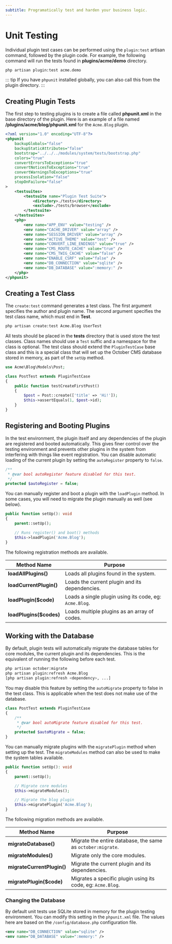 ```yaml
---
subtitle: Programatically test and harden your business logic.
---
```

# Unit Testing

Individual plugin test cases can be performed using the `plugin:test` artisan command, followed by the plugin code. For example, the following command will run the tests found in **plugins/acme/demo** directory.

```bash
php artisan plugin:test acme.demo
```

::: tip
If you have `phpunit` installed globally, you can also call this from the plugin directory.
:::

## Creating Plugin Tests

The first step to testing plugins is to create a file called **phpunit.xml** in the base directory of the plugin. Here is an example of a file named **/plugins/acme/blog/phpunit.xml** for the `Acme.Blog` plugin.

```xml
<?xml version="1.0" encoding="UTF-8"?>
<phpunit
    backupGlobals="false"
    backupStaticAttributes="false"
    bootstrap="../../../modules/system/tests/bootstrap.php"
    colors="true"
    convertErrorsToExceptions="true"
    convertNoticesToExceptions="true"
    convertWarningsToExceptions="true"
    processIsolation="false"
    stopOnFailure="false"
>
    <testsuites>
        <testsuite name="Plugin Test Suite">
            <directory>./tests</directory>
            <exclude>./tests/browser</exclude>
        </testsuite>
    </testsuites>
    <php>
        <env name="APP_ENV" value="testing" />
        <env name="CACHE_DRIVER" value="array" />
        <env name="SESSION_DRIVER" value="array" />
        <env name="ACTIVE_THEME" value="test" />
        <env name="CONVERT_LINE_ENDINGS" value="true" />
        <env name="CMS_ROUTE_CACHE" value="true" />
        <env name="CMS_TWIG_CACHE" value="false" />
        <env name="ENABLE_CSRF" value="false" />
        <env name="DB_CONNECTION" value="sqlite" />
        <env name="DB_DATABASE" value=":memory:" />
    </php>
</phpunit>
```

## Creating a Test Class

The `create:test` command generates a test class. The first argument specifies the author and plugin name. The second argument specifies the test class name, which must end in **Test**.

```bash
php artisan create:test Acme.Blog UserTest
```

All tests should be placed in the **tests** directory that is used store the test classes. Class names should use a `Test` suffic and a namespace for the class is optional. The test class should extend the `PluginTestCase` base class and this is a special class that will set up the October CMS database stored in memory, as part of the `setUp` method.

```php
use Acme\Blog\Models\Post;

class PostTest extends PluginTestCase
{
    public function testCreateFirstPost()
    {
        $post = Post::create(['title' => 'Hi!']);
        $this->assertEquals(1, $post->id);
    }
}
```

## Registering and Booting Plugins

In the test environment, the plugin itself and any dependencies of the plugin are registered and booted automatically. This gives finer control over the testing environment and prevents other plugins in the system from interfering with things like event registration. You can disable automatic loading of the current plugin by setting the `autoRegister` property to `false`.

```php
/**
 * @var bool autoRegister feature disabled for this test.
 */
protected $autoRegister = false;
```

You can manually register and boot a plugin with the `loadPlugin` method. In some cases, you will need to migrate the plugin manually as well (see below).

```php
public function setUp(): void
{
    parent::setUp();

    // Runs register() and boot() methods
    $this->loadPlugin('Acme.Blog');
}
```

The following registration methods are available.

Method Name | Purpose
------------- | -------------
**loadAllPlugins()** | Loads all plugins found in the system.
**loadCurrentPlugin()** | Loads the current plugin and its dependencies.
**loadPlugin($code)** | Loads a single plugin using its code, eg: `Acme.Blog`.
**loadPlugins($codes)** | Loads multiple plugins as an array of codes.

## Working with the Database

By default, plugin tests will automatically migrate the database tables for core modules, the current plugin and its dependencies. This is the equivalent of running the following before each test.

```bash
php artisan october:migrate
php artisan plugin:refresh Acme.Blog
[php artisan plugin:refresh <dependency>, ...]
```

You may disable this feature by setting the `autoMigrate` property to false in the test class. This is applicable when the test does not make use of the database.

```php
class PostTest extends PluginTestCase
{
    /**
     * @var bool autoMigrate feature disabled for this test.
     */
    protected $autoMigrate = false;
}
```

You can manually migrate plugins with the `migratePlugin` method when setting up the test. The `migrateModules` method can also be used to make the system tables available.

```php
public function setUp(): void
{
    parent::setUp();

    // Migrate core modules
    $this->migrateModules();

    // Migrate the blog plugin
    $this->migratePlugin('Acme.Blog');
}
```

The following migration methods are available.

Method Name | Purpose
------------- | -------------
**migrateDatabase()** | Migrate the entire database, the same as `october:migrate`.
**migrateModules()** | Migrate only the core modules.
**migrateCurrentPlugin()** | Migrate the current plugin and its dependencies.
**migratePlugin($code)** | Migrates a specific plugin using its code, eg: `Acme.Blog`.

### Changing the Database

By default unit tests use SQLite stored in memory for the plugin testing environment. You can modify this setting in the `phpunit.xml` file. The values here are based on the `/config/database.php` configuration file.

```xml
<env name="DB_CONNECTION" value="sqlite" />
<env name="DB_DATABASE" value=":memory:" />
```
